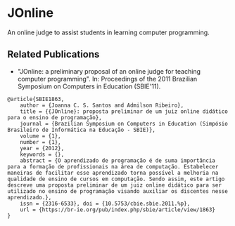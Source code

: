 # JOnline

An online judge to assist students in learning computer programming.

## Related Publications

- "JOnline: a preliminary proposal of an online judge for teaching computer programming". In: Proceedings of the 2011 Brazilian Symposium on Computers in Education (SBIE'11).
```
@article{SBIE1863,
	author = {Joanna C. S. Santos and Admilson Ribeiro},
	title = {{JOnline}: proposta preliminar de um juiz online didático para o ensino de programação},
	journal = {Brazilian Symposium on Computers in Education (Simpósio Brasileiro de Informática na Educação - SBIE)},
	volume = {1},
	number = {1},
	year = {2012},
	keywords = {},
	abstract = {O aprendizado de programação é de suma importância para a formação de profissionais na área de computação. Estabelecer maneiras de facilitar esse aprendizado torna possível a melhoria na qualidade de ensino de cursos em computação. Sendo assim, este artigo descreve uma proposta preliminar de um juiz online didático para ser utilizado no ensino de programação visando auxiliar os discentes nesse aprendizado.},
	issn = {2316-6533},	doi = {10.5753/cbie.sbie.2011.%p},
	url = {https://br-ie.org/pub/index.php/sbie/article/view/1863}
}
```

